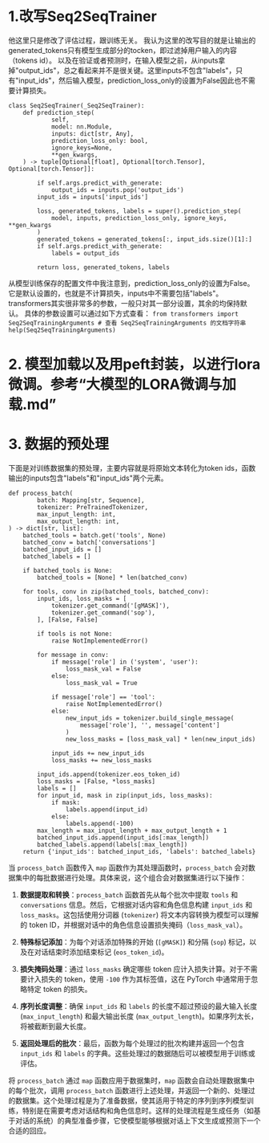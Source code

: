 # 1.改写Seq2SeqTrainer
他这里只是修改了评估过程，跟训练无关。
我认为这里的改写目的就是让输出的generated_tokens只有模型生成部分的tocken，即过滤掉用户输入的内容（tokens id）。
以及在验证或者预测时，在输入模型之前，从inputs拿掉"output_ids"，总之看起来并不是很关键。这里inputs不包含"labels"，只有"input_ids"，然后输入模型，prediction_loss_only的设置为False因此也不需要计算损失。

```
class Seq2SeqTrainer(_Seq2SeqTrainer):
    def prediction_step(
            self,
            model: nn.Module,
            inputs: dict[str, Any],
            prediction_loss_only: bool,
            ignore_keys=None,
            **gen_kwargs,
    ) -> tuple[Optional[float], Optional[torch.Tensor], Optional[torch.Tensor]]:

        if self.args.predict_with_generate:
            output_ids = inputs.pop('output_ids')
        input_ids = inputs['input_ids']

        loss, generated_tokens, labels = super().prediction_step(
            model, inputs, prediction_loss_only, ignore_keys, **gen_kwargs
        )
        generated_tokens = generated_tokens[:, input_ids.size()[1]:]
        if self.args.predict_with_generate:
            labels = output_ids

        return loss, generated_tokens, labels
```
从模型训练保存的配置文件中我注意到，prediction_loss_only的设置为False。它是默认设置的，也就是不计算损失，inputs中不需要包括"labels"。
transformers其实很非常多的参数，一般只对其一部分设置，其余的均保持默认。
具体的参数设置可以通过如下方式查看：
        ```
         from transformers import Seq2SeqTrainingArguments
         # 查看 Seq2SeqTrainingArguments 的文档字符串
         help(Seq2SeqTrainingArguments)
        ```
        

# 2. 模型加载以及用peft封装，以进行lora微调。参考“大模型的LORA微调与加载.md”
# 3. 数据的预处理

下面是对训练数据集的预处理，主要内容就是将原始文本转化为token ids，函数输出的inputs包含"labels"和"input_ids"两个元素。
```
def process_batch(
        batch: Mapping[str, Sequence],
        tokenizer: PreTrainedTokenizer,
        max_input_length: int,
        max_output_length: int,
) -> dict[str, list]:
    batched_tools = batch.get('tools', None)
    batched_conv = batch['conversations']
    batched_input_ids = []
    batched_labels = []

    if batched_tools is None:
        batched_tools = [None] * len(batched_conv)

    for tools, conv in zip(batched_tools, batched_conv):
        input_ids, loss_masks = [
            tokenizer.get_command('[gMASK]'),
            tokenizer.get_command('sop'),
        ], [False, False]

        if tools is not None:
            raise NotImplementedError()

        for message in conv:
            if message['role'] in ('system', 'user'):
                loss_mask_val = False
            else:
                loss_mask_val = True

            if message['role'] == 'tool':
                raise NotImplementedError()
            else:
                new_input_ids = tokenizer.build_single_message(
                    message['role'], '', message['content']
                )
                new_loss_masks = [loss_mask_val] * len(new_input_ids)

            input_ids += new_input_ids
            loss_masks += new_loss_masks

        input_ids.append(tokenizer.eos_token_id)
        loss_masks = [False, *loss_masks]
        labels = []
        for input_id, mask in zip(input_ids, loss_masks):
            if mask:
                labels.append(input_id)
            else:
                labels.append(-100)
        max_length = max_input_length + max_output_length + 1
        batched_input_ids.append(input_ids[:max_length])
        batched_labels.append(labels[:max_length])
    return {'input_ids': batched_input_ids, 'labels': batched_labels}
```

当 `process_batch` 函数传入 `map` 函数作为其处理函数时，`process_batch` 会对数据集中的每批数据进行处理。具体来说，这个组合会对数据集进行以下操作：

1. **数据提取和转换**：`process_batch` 函数首先从每个批次中提取 `tools` 和 `conversations` 信息。然后，它根据对话内容和角色信息构建 `input_ids` 和 `loss_masks`。这包括使用分词器 (`tokenizer`) 将文本内容转换为模型可以理解的 token ID，并根据对话中的角色信息设置损失掩码（`loss_mask_val`）。

2. **特殊标记添加**：为每个对话添加特殊的开始 (`[gMASK]`) 和分隔 (`sop`) 标记，以及在对话结束时添加结束标记 (`eos_token_id`)。

3. **损失掩码处理**：通过 `loss_masks` 确定哪些 token 应计入损失计算。对于不需要计入损失的 token，使用 `-100` 作为其标签值，这在 PyTorch 中通常用于忽略特定 token 的损失。

4. **序列长度调整**：确保 `input_ids` 和 `labels` 的长度不超过预设的最大输入长度 (`max_input_length`) 和最大输出长度 (`max_output_length`)。如果序列太长，将被截断到最大长度。

5. **返回处理后的批次**：最后，函数为每个处理过的批次构建并返回一个包含 `input_ids` 和 `labels` 的字典。这些处理过的数据随后可以被模型用于训练或评估。

将 `process_batch` 通过 `map` 函数应用于数据集时，`map` 函数会自动处理数据集中的每个批次，调用 `process_batch` 函数进行上述处理，并返回一个新的、处理过的数据集。这个处理过程是为了准备数据，使其适用于特定的序列到序列模型训练，特别是在需要考虑对话结构和角色信息时。这样的处理流程是生成任务（如基于对话的系统）的典型准备步骤，它使模型能够根据对话上下文生成或预测下一个合适的回应。
